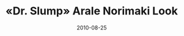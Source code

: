 ---
  title:        «Dr. Slump» Arale Norimaki Look
  date:         2010-08-25
  videoID:      kfkJEVhdBlU
  description:  'In her very first makeup tutorial Selena demonstrates how to mimic the look of Arale Norimaki, the protagonist of the «Dr. Slump» manga series.'
---